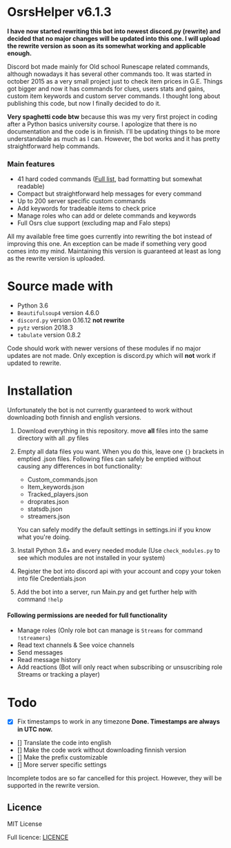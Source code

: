 # OsrsHelper v6.1.3

**I have now started rewriting this bot into newest discord.py (rewrite) and decided that no major changes will be updated into this one. I will upload the rewrite version as soon as its somewhat working and applicable enough.**

Discord bot made mainly for Old school Runescape related commands, although nowadays it has several other commands too. It was started in october 2015 as a very small project just to check item prices in G.E. Things got bigger and now it has commands for clues, users stats and gains, custom item keywords and custom server commands. I thought long about publishing this code, but now I finally decided to do it.

**Very spaghetti code btw** because this was my very first project in coding after a Python basics university course. I apologize that there is no documentation and the code is in finnish. I'll be updating things to be more understandable as much as I can. However, the bot works and it has pretty straightforward help commands.

### Main features
- 41 hard coded commands ([Full list](/commands_list.txt), bad formatting but somewhat readable)
- Compact but straightforward help messages for every command
- Up to 200 server specific custom commands
- Add keywords for tradeable items to check price
- Manage roles who can add or delete commands and keywords
- Full Osrs clue support (excluding map and Falo steps)

All my available free time goes currently into rewriting the bot instead of improving this one. An exception can be made if something very good comes into my mind. Maintaining this version is guaranteed at least as long as the rewrite version is uploaded.

# Source made with
- Python 3.6
- `Beautifulsoup4` version 4.6.0
- `discord.py` version 0.16.12 **not rewrite**
- `pytz` version 2018.3
- `tabulate` version 0.8.2

Code should work with newer versions of these modules if no major updates are not made. Only exception is discord.py which will **not** work if updated to rewrite.

# Installation
Unfortunately the bot is not currently guaranteed to work without downloading both finnish and english versions.

1. Download everything in this repository. move **all** files into the same directory with all .py files
2. Empty all data files you want. When you do this, leave one `{}` brackets in emptied .json files. Following files can safely be emptied without causing any differences in bot functionality:
   - Custom_commands.json
   - Item_keywords.json
   - Tracked_players.json
   - droprates.json
   - statsdb.json
   - streamers.json
   
   You can safely modify the default settings in settings.ini if you know what you're doing.
3. Install Python 3.6+ and every needed module (Use `check_modules.py` to see which modules are not installed in your system)
4. Register the bot into discord api with your account and copy your token into file Credentials.json
5. Add the bot into a server, run Main.py and get further help with command `!help`

#### Following permissions are needed for full functionality

- Manage roles (Only role bot can manage is `Streams` for command `!streamers`)
- Read text channels & See voice channels
- Send messages
- Read message history
- Add reactions (Bot will only react when subscribing or unsuscribing role Streams or tracking a player)

# Todo
- [x] Fix timestamps to work in any timezone  **Done. Timestamps are always in UTC now.**
- [] Translate the code into english
- [] Make the code work without downloading finnish version
- [] Make the prefix customizable
- [] More server specific settings

Incomplete todos are so far cancelled for this project. However, they will be supported in the rewrite version.

## Licence
MIT License

Full licence: [LICENCE](/LICENCE)
